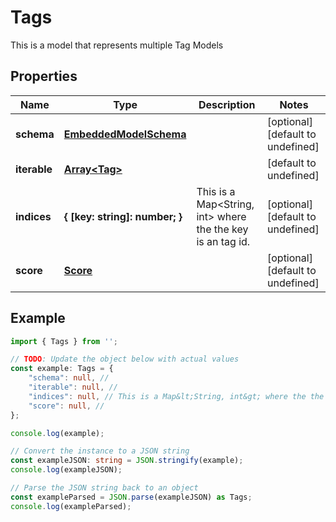 
# Tags

This is a model that represents multiple Tag Models

## Properties

Name | Type | Description | Notes
------------ | ------------- | ------------- | -------------
**schema** | [**EmbeddedModelSchema**](EmbeddedModelSchema) |  | [optional] [default to undefined]
**iterable** | [**Array&lt;Tag&gt;**](Tag) |  | [default to undefined]
**indices** | **\{ [key: string]: number; \}** | This is a Map&lt;String, int&gt; where the the key is an tag id. | [optional] [default to undefined]
**score** | [**Score**](Score) |  | [optional] [default to undefined]

## Example

```typescript
import { Tags } from '';

// TODO: Update the object below with actual values
const example: Tags = {
    "schema": null, // 
    "iterable": null, // 
    "indices": null, // This is a Map&lt;String, int&gt; where the the key is an tag id.
    "score": null, // 
};

console.log(example);

// Convert the instance to a JSON string
const exampleJSON: string = JSON.stringify(example);
console.log(exampleJSON);

// Parse the JSON string back to an object
const exampleParsed = JSON.parse(exampleJSON) as Tags;
console.log(exampleParsed);
```




